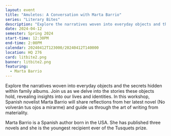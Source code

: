 ```yaml
---
layout: event
title: "Amuletos: A Conversation with Marta Barrio"
series: "Literary Bites"
description: "Explore the narratives woven into everyday objects and the secrets hidden within family albums."
date: 2024-04-12
semester: Spring 2024
start-time: 12:30PM
end-time: 2:00PM
calendar: 20240412T123000/20240412T140000
location: HQ 276
card: litbite2.png
banner: litbite2.png
featuring:
  - Marta Barrio
---
```


Explore the narratives woven into everyday objects and the secrets hidden within family albums. Join us as we delve into the stories these objects hold, revealing insights into our lives and identities. In this workshop, Spanish novelist Marta Barrio will share reflections from her latest novel (No volverán tus ojos a mirarme) and guide us through the art of writing from materiality.

Marta Barrio is a Spanish author born in the USA. She has published three novels and she is the youngest recipient ever of the Tusquets prize.

